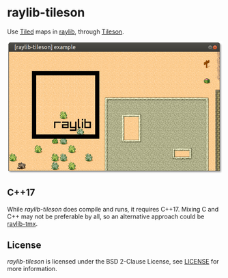 # raylib-tileson

Use [Tiled](https://www.mapeditor.org) maps in [raylib](https://www.raylib.com/), through [Tileson](https://github.com/SSBMTonberry/tileson).

![raylib-tileson Example Screenshot](example/raylib-tileson-example.png)

## C++17

While *raylib-tileson* does compile and runs, it requires C++17. Mixing C and C++ may not be preferable by all, so an alternative approach could be [raylib-tmx](https://github.com/robloach/raylib-tmx).

## License

*raylib-tileson* is licensed under the BSD 2-Clause License, see [LICENSE](LICENSE) for more information.
